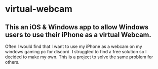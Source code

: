# virtual-webcam
This an iOS &amp; Windows app to allow Windows users to use their iPhone as a virtual Webcam.
-------------------------------------------------------------------------------------------------
Often I would find that I want to use my iPhone as a webcam on my windows gaming pc for discord. I struggled to find a free solution so I decided to make my own. This is a project to solve the same problem for others.
